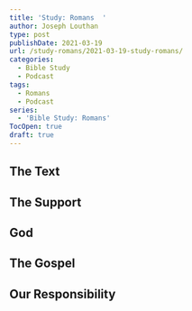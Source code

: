 ```yaml
---
title: 'Study: Romans  '
author: Joseph Louthan
type: post
publishDate: 2021-03-19
url: /study-romans/2021-03-19-study-romans/
categories:
  - Bible Study
  - Podcast
tags:
  - Romans
  - Podcast
series:
  - 'Bible Study: Romans'
TocOpen: true
draft: true
---
```

## The Text



## The Support



## God



## The Gospel



## Our Responsibility



